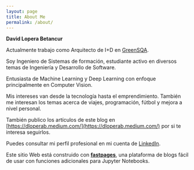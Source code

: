 ```yaml
---
layout: page
title: About Me
permalink: /about/
---
```


**David Lopera Betancur**

Actualmente trabajo como Arquitecto de I+D en [GreenSQA](https://greensqa.com/). 

Soy Ingeniero de Sistemas de formación, estudiante activo en diversos temas de Ingeniería y Desarrollo de Software. 

Entusiasta de Machine Learning y Deep Learning con enfoque principalmente en Computer Vision.

Mis intereses van desde la tecnología hasta el emprendimiento. También me interesan los temas acerca de viajes, programación, fútbol y mejora a nivel personal.

También publico los artículos de este blog en [https://dloperab.medium.com/](https://dloperab.medium.com/) por si te interesa seguirlos. 

Puedes consultar mi perfil profesional en mi cuenta de [LinkedIn](https://www.linkedin.com/in/david-lopera-905390119/).

Este sitio Web está construido con **[fastpages](https://github.com/fastai/fastpages)**, una plataforma de blogs fácil de usar con funciones adicionales para Jupyter Notebooks.
